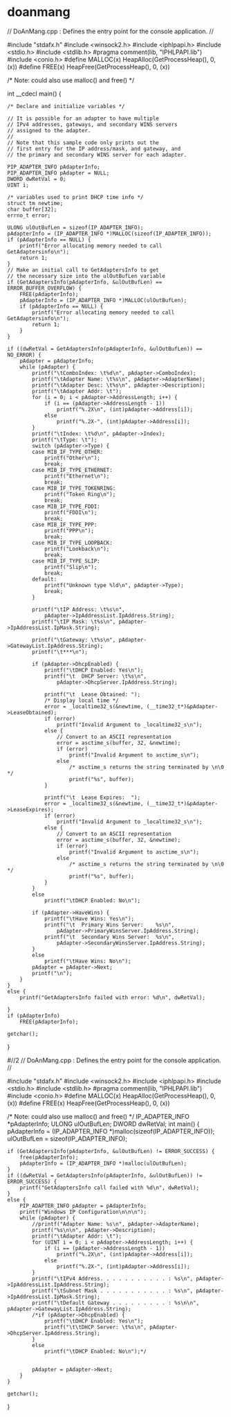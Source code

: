 # doanmang
// DoAnMang.cpp : Defines the entry point for the console application.
//

#include "stdafx.h"
#include <winsock2.h>
#include <iphlpapi.h>
#include <stdio.h>
#include <stdlib.h>
#pragma comment(lib, "IPHLPAPI.lib")
#include <conio.h>
#define MALLOC(x) HeapAlloc(GetProcessHeap(), 0, (x))
#define FREE(x) HeapFree(GetProcessHeap(), 0, (x))

/* Note: could also use malloc() and free() */

int __cdecl main()
{

	/* Declare and initialize variables */

	// It is possible for an adapter to have multiple
	// IPv4 addresses, gateways, and secondary WINS servers
	// assigned to the adapter. 
	//
	// Note that this sample code only prints out the 
	// first entry for the IP address/mask, and gateway, and
	// the primary and secondary WINS server for each adapter. 

	PIP_ADAPTER_INFO pAdapterInfo;
	PIP_ADAPTER_INFO pAdapter = NULL;
	DWORD dwRetVal = 0;
	UINT i;

	/* variables used to print DHCP time info */
	struct tm newtime;
	char buffer[32];
	errno_t error;

	ULONG ulOutBufLen = sizeof(IP_ADAPTER_INFO);
	pAdapterInfo = (IP_ADAPTER_INFO *)MALLOC(sizeof(IP_ADAPTER_INFO));
	if (pAdapterInfo == NULL) {
		printf("Error allocating memory needed to call GetAdaptersinfo\n");
		return 1;
	}
	// Make an initial call to GetAdaptersInfo to get
	// the necessary size into the ulOutBufLen variable
	if (GetAdaptersInfo(pAdapterInfo, &ulOutBufLen) == ERROR_BUFFER_OVERFLOW) {
		FREE(pAdapterInfo);
		pAdapterInfo = (IP_ADAPTER_INFO *)MALLOC(ulOutBufLen);
		if (pAdapterInfo == NULL) {
			printf("Error allocating memory needed to call GetAdaptersinfo\n");
			return 1;
		}
	}

	if ((dwRetVal = GetAdaptersInfo(pAdapterInfo, &ulOutBufLen)) == NO_ERROR) {
		pAdapter = pAdapterInfo;
		while (pAdapter) {
			printf("\tComboIndex: \t%d\n", pAdapter->ComboIndex);
			printf("\tAdapter Name: \t%s\n", pAdapter->AdapterName);
			printf("\tAdapter Desc: \t%s\n", pAdapter->Description);
			printf("\tAdapter Addr: \t");
			for (i = 0; i < pAdapter->AddressLength; i++) {
				if (i == (pAdapter->AddressLength - 1))
					printf("%.2X\n", (int)pAdapter->Address[i]);
				else
					printf("%.2X-", (int)pAdapter->Address[i]);
			}
			printf("\tIndex: \t%d\n", pAdapter->Index);
			printf("\tType: \t");
			switch (pAdapter->Type) {
			case MIB_IF_TYPE_OTHER:
				printf("Other\n");
				break;
			case MIB_IF_TYPE_ETHERNET:
				printf("Ethernet\n");
				break;
			case MIB_IF_TYPE_TOKENRING:
				printf("Token Ring\n");
				break;
			case MIB_IF_TYPE_FDDI:
				printf("FDDI\n");
				break;
			case MIB_IF_TYPE_PPP:
				printf("PPP\n");
				break;
			case MIB_IF_TYPE_LOOPBACK:
				printf("Lookback\n");
				break;
			case MIB_IF_TYPE_SLIP:
				printf("Slip\n");
				break;
			default:
				printf("Unknown type %ld\n", pAdapter->Type);
				break;
			}

			printf("\tIP Address: \t%s\n",
				pAdapter->IpAddressList.IpAddress.String);
			printf("\tIP Mask: \t%s\n", pAdapter->IpAddressList.IpMask.String);

			printf("\tGateway: \t%s\n", pAdapter->GatewayList.IpAddress.String);
			printf("\t***\n");

			if (pAdapter->DhcpEnabled) {
				printf("\tDHCP Enabled: Yes\n");
				printf("\t  DHCP Server: \t%s\n",
					pAdapter->DhcpServer.IpAddress.String);

				printf("\t  Lease Obtained: ");
				/* Display local time */
				error = _localtime32_s(&newtime, (__time32_t*)&pAdapter->LeaseObtained);
				if (error)
					printf("Invalid Argument to _localtime32_s\n");
				else {
					// Convert to an ASCII representation 
					error = asctime_s(buffer, 32, &newtime);
					if (error)
						printf("Invalid Argument to asctime_s\n");
					else
						/* asctime_s returns the string terminated by \n\0 */
						printf("%s", buffer);
				}

				printf("\t  Lease Expires:  ");
				error = _localtime32_s(&newtime, (__time32_t*)&pAdapter->LeaseExpires);
				if (error)
					printf("Invalid Argument to _localtime32_s\n");
				else {
					// Convert to an ASCII representation 
					error = asctime_s(buffer, 32, &newtime);
					if (error)
						printf("Invalid Argument to asctime_s\n");
					else
						/* asctime_s returns the string terminated by \n\0 */
						printf("%s", buffer);
				}
			}
			else
				printf("\tDHCP Enabled: No\n");

			if (pAdapter->HaveWins) {
				printf("\tHave Wins: Yes\n");
				printf("\t  Primary Wins Server:    %s\n",
					pAdapter->PrimaryWinsServer.IpAddress.String);
				printf("\t  Secondary Wins Server:  %s\n",
					pAdapter->SecondaryWinsServer.IpAddress.String);
			}
			else
				printf("\tHave Wins: No\n");
			pAdapter = pAdapter->Next;
			printf("\n");
		}
	}
	else {
		printf("GetAdaptersInfo failed with error: %d\n", dwRetVal);

	}
	if (pAdapterInfo)
		FREE(pAdapterInfo);

	getchar();
}

#//2
// DoAnMang.cpp : Defines the entry point for the console application.
//

#include "stdafx.h"
#include <winsock2.h>
#include <iphlpapi.h>
#include <stdio.h>
#include <stdlib.h>
#pragma comment(lib, "IPHLPAPI.lib")
#include <conio.h>
#define MALLOC(x) HeapAlloc(GetProcessHeap(), 0, (x))
#define FREE(x) HeapFree(GetProcessHeap(), 0, (x))

/* Note: could also use malloc() and free() */
IP_ADAPTER_INFO  *pAdapterInfo;
ULONG            ulOutBufLen;
DWORD            dwRetVal;
int main() 
{
	pAdapterInfo = (IP_ADAPTER_INFO *)malloc(sizeof(IP_ADAPTER_INFO));
	ulOutBufLen = sizeof(IP_ADAPTER_INFO);

	if (GetAdaptersInfo(pAdapterInfo, &ulOutBufLen) != ERROR_SUCCESS) {
		free(pAdapterInfo);
		pAdapterInfo = (IP_ADAPTER_INFO *)malloc(ulOutBufLen);
	}
	if ((dwRetVal = GetAdaptersInfo(pAdapterInfo, &ulOutBufLen)) != ERROR_SUCCESS) {
		printf("GetAdaptersInfo call failed with %d\n", dwRetVal);
	}
	else {
		PIP_ADAPTER_INFO pAdapter = pAdapterInfo;
		printf("Windows IP Configuration\n\n\n");
		while (pAdapter) {
			//printf("Adapter Name: %s\n", pAdapter->AdapterName);
			printf("%s\n\n", pAdapter->Description);
			printf("\tAdapter Addr: \t");
			for (UINT i = 0; i < pAdapter->AddressLength; i++) {
				if (i == (pAdapter->AddressLength - 1))
					printf("%.2X\n", (int)pAdapter->Address[i]);
				else
					printf("%.2X-", (int)pAdapter->Address[i]);
			}
			printf("\tIPv4 Address. . . . . . . . . . . : %s\n", pAdapter->IpAddressList.IpAddress.String);
			printf("\tSubnet Mask . . . . . . . . . . . : %s\n", pAdapter->IpAddressList.IpMask.String);
			printf("\tDefault Gateway . . . . . . . . . : %s\n\n", pAdapter->GatewayList.IpAddress.String);
			/*if (pAdapter->DhcpEnabled) {
				printf("\tDHCP Enabled: Yes\n");
				printf("\t\tDHCP Server: \t%s\n", pAdapter->DhcpServer.IpAddress.String);
			}
			else
				printf("\tDHCP Enabled: No\n");*/
			

			pAdapter = pAdapter->Next;
		}
	}

	getchar();
}

